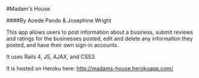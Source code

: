 #Madam's House

####By Aoede Pando & Josephine Wright

This app allows users to post information about a business, submit reviews and ratings for the businesses posted, edit and delete any information they posted, and have their own sign-in accounts.

It uses Rails 4, JS, AJAX, and CSS3.

It is hosted on Heroku here: http://madams-house.herokuapp.com/

